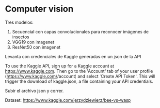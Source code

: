 # Computer vision

Tres modelos: 
1) Secuencial con capas convolucionales para reconocer imágenes de insectos
2) VGG19 con imagenet
3) ResNet50 con imagenet

Levanta con credenciales de Kaggle generadas en un json de la API

To use the Kaggle API, sign up for a Kaggle account at https://www.kaggle.com. Then go to the 'Account' tab of your user profile (https://www.kaggle.com/<username>/account) and select 'Create API Token'. This will trigger the download of kaggle.json, a file containing your API credentials.
  
Subir el archivo json y correr.

Dataset: https://www.kaggle.com/jerzydziewierz/bee-vs-wasp

